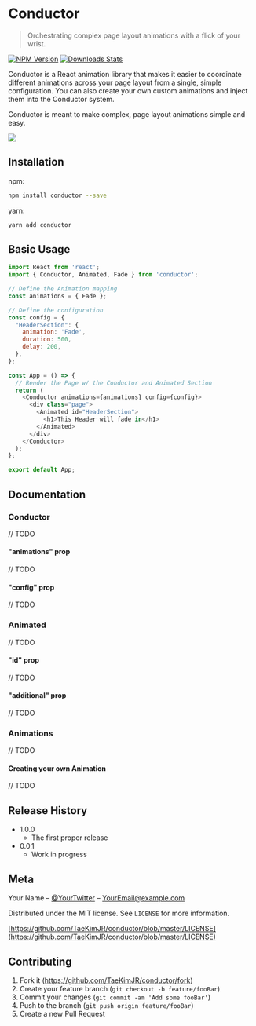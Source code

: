 # Conductor
> Orchestrating complex page layout animations with a flick of your wrist.

[![NPM Version][npm-image]][npm-url]
[![Downloads Stats][npm-downloads]][npm-url]

Conductor is a React animation library that makes it easier to coordinate different animations
across your page layout from a single, simple configuration. You can also create your own custom
animations and inject them into the Conductor system.

Conductor is meant to make complex, page layout animations simple and easy.

![](header.png)

## Installation

npm:

```sh
npm install conductor --save
```

yarn:

```sh
yarn add conductor
```

## Basic Usage
```javascript
import React from 'react';
import { Conductor, Animated, Fade } from 'conductor';

// Define the Animation mapping
const animations = { Fade };

// Define the configuration
const config = {
  "HeaderSection": {
    animation: 'Fade',
    duration: 500,
    delay: 200,
  },
};

const App = () => {
  // Render the Page w/ the Conductor and Animated Section
  return (
    <Conductor animations={animations} config={config}>
      <div class="page">
        <Animated id="HeaderSection">
          <h1>This Header will fade in</h1>
        </Animated>
      </div>
    </Conductor>
  );
};

export default App;
```

## Documentation
### Conductor
// TODO

#### "animations" prop
// TODO

#### "config" prop
// TODO

### Animated
// TODO

#### "id" prop
// TODO

#### "additional" prop
// TODO

### Animations
// TODO

#### Creating your own Animation
// TODO

## Release History
* 1.0.0
    * The first proper release
* 0.0.1
    * Work in progress

## Meta

Your Name – [@YourTwitter](https://twitter.com/dbader_org) – YourEmail@example.com

Distributed under the MIT license. See ``LICENSE`` for more information.

[https://github.com/TaeKimJR/conductor/blob/master/LICENSE](https://github.com/TaeKimJR/conductor/blob/master/LICENSE)

## Contributing

1. Fork it (<https://github.com/TaeKimJR/conductor/fork>)
2. Create your feature branch (`git checkout -b feature/fooBar`)
3. Commit your changes (`git commit -am 'Add some fooBar'`)
4. Push to the branch (`git push origin feature/fooBar`)
5. Create a new Pull Request

<!-- Markdown link & img dfn's -->
[npm-image]: https://img.shields.io/npm/v/datadog-metrics.svg?style=flat-square
[npm-url]: https://npmjs.org/package/datadog-metrics
[npm-downloads]: https://img.shields.io/npm/dm/datadog-metrics.svg?style=flat-square


